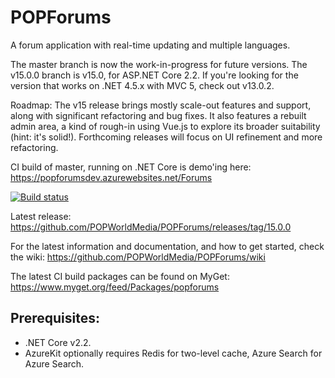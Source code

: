 POPForums
=========

A forum application with real-time updating and multiple languages.

The master branch is now the work-in-progress for future versions. The v15.0.0 branch is v15.0, for ASP.NET Core 2.2. If you're looking for the version that works on .NET 4.5.x with MVC 5, check out v13.0.2.

Roadmap:
The v15 release brings mostly scale-out features and support, along with significant refactoring and bug fixes. It also features a rebuilt admin area, a kind of rough-in using Vue.js to explore its broader suitability (hint: it's solid!). Forthcoming releases will focus on UI refinement and more refactoring.

CI build of master, running on .NET Core is demo'ing here:
https://popforumsdev.azurewebsites.net/Forums

[![Build status](https://popw.visualstudio.com/POP%20Forums/_apis/build/status/popforumsdev)](https://popw.visualstudio.com/POP%20Forums/_build/latest?definitionId=2)

Latest release:
https://github.com/POPWorldMedia/POPForums/releases/tag/15.0.0

For the latest information and documentation, and how to get started, check the wiki:
https://github.com/POPWorldMedia/POPForums/wiki

The latest CI build packages can be found on MyGet:
https://www.myget.org/feed/Packages/popforums

## Prerequisites:
* .NET Core v2.2.
* AzureKit optionally requires Redis for two-level cache, Azure Search for Azure Search.
